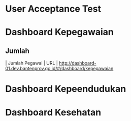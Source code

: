 # User Acceptance Test

# Dashboard Kepegawaian
## Jumlah 
| Jumlah Pegawai | URL | 
http://dashboard-01.dev.bantenprov.go.id/#/dashboard/kepegawaian

# Dashboard Kepeendudukan

# Dashboard Kesehatan
